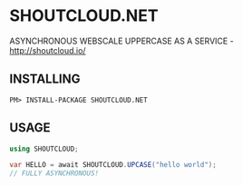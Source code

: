# SHOUTCLOUD.NET
ASYNCHRONOUS WEBSCALE UPPERCASE AS A SERVICE - http://shoutcloud.io/

## INSTALLING

```
PM> INSTALL-PACKAGE SHOUTCLOUD.NET
```

## USAGE

```csharp
using SHOUTCLOUD;

var HELLO = await SHOUTCLOUD.UPCASE("hello world");
// FULLY ASYNCHRONOUS!
```
